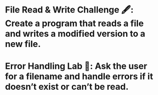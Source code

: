 # File Read & Write Challenge 🖋️: Create a program that reads a file and writes a modified version to a new file.
# Error Handling Lab 🧪: Ask the user for a filename and handle errors if it doesn’t exist or can’t be read.